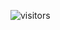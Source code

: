 ![visitors](https://visitor-badge.laobi.icu/badge?page_id=suyashchauhan96-oss.[yourrepo](https://github.com/suyashchauhan96-oss/Google-Search-Tests))
